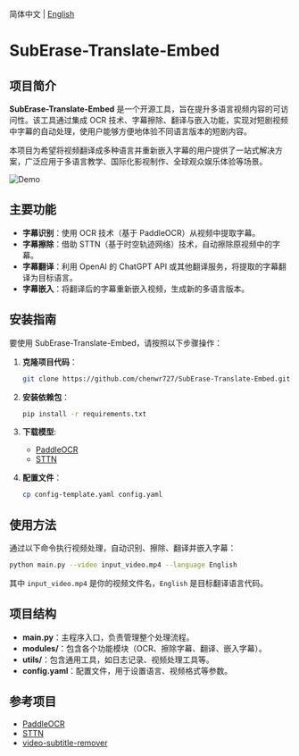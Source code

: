 简体中文 | [English](README.md)

# SubErase-Translate-Embed

## 项目简介

**SubErase-Translate-Embed** 是一个开源工具，旨在提升多语言视频内容的可访问性。该工具通过集成 OCR 技术、字幕擦除、翻译与嵌入功能，实现对短剧视频中字幕的自动处理，使用户能够方便地体验不同语言版本的短剧内容。

本项目为希望将视频翻译成多种语言并重新嵌入字幕的用户提供了一站式解决方案，广泛应用于多语言教学、国际化影视制作、全球观众娱乐体验等场景。

![Demo](demo.webp)

## 主要功能

- **字幕识别**：使用 OCR 技术（基于 PaddleOCR）从视频中提取字幕。
- **字幕擦除**：借助 STTN（基于时空轨迹网络）技术，自动擦除原视频中的字幕。
- **字幕翻译**：利用 OpenAI 的 ChatGPT API 或其他翻译服务，将提取的字幕翻译为目标语言。
- **字幕嵌入**：将翻译后的字幕重新嵌入视频，生成新的多语言版本。

## 安装指南

要使用 SubErase-Translate-Embed，请按照以下步骤操作：

1. **克隆项目代码**：
    ```bash
    git clone https://github.com/chenwr727/SubErase-Translate-Embed.git
    ```

2. **安装依赖包**：
    ```bash
    pip install -r requirements.txt
    ```

3. **下载模型**:
    - [PaddleOCR](https://paddleocr.bj.bcebos.com/PP-OCRv4/chinese/ch_PP-OCRv4_det_server_infer.tar)
    - [STTN](https://drive.google.com/file/d/1ZAMV8547wmZylKRt5qR_tC5VlosXD4Wv/view?usp=sharing)

4. **配置文件**：
    ```bash
    cp config-template.yaml config.yaml
    ```

## 使用方法

通过以下命令执行视频处理，自动识别、擦除、翻译并嵌入字幕：

```bash
python main.py --video input_video.mp4 --language English
```
其中 `input_video.mp4` 是你的视频文件名，`English` 是目标翻译语言代码。

## 项目结构

- **main.py**：主程序入口，负责管理整个处理流程。
- **modules/**：包含各个功能模块（OCR、擦除字幕、翻译、嵌入字幕）。
- **utils/**：包含通用工具，如日志记录、视频处理工具等。
- **config.yaml**：配置文件，用于设置语言、视频格式等参数。

## 参考项目

- [PaddleOCR](https://github.com/PaddlePaddle/PaddleOCR)
- [STTN](https://github.com/researchmm/STTN)
- [video-subtitle-remover](https://github.com/YaoFANGUK/video-subtitle-remover)
